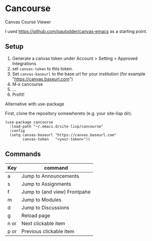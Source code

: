 # Cancourse
Canvas Course Viewer

I used https://github.com/paulodder/canvas-emacs as a starting point.

## Setup

1. Generate a canvas token under Account > Setting > Approved Integrations
2. set `canvas-token` to this token.
3. Set `canvas-baseurl` to the base url for your institution
   (for example "https://canvas.baseurl.com")
4. M-x cancourse
5. ...
6. Profit!

Alternative with use-package

First, clone the repository somewhereto (e.g. your site-lisp dir).

```
(use-package cancourse
  :load-path "~/.emacs.d/site-lisp/cancourse"
  :config
  (setq canvas-baseurl "https://canvas.baseurl.com"
        canvas-token   "<your-token>"))
```

## Commands

Key | command
--- | --- 
a | Jump to Announcements
s | Jump to Assignments
f | Jump to (and view) Frontpahe
m | Jump to Modules
d | Jump to Discussions
g | Reload page
n or <tab> | Next clickable item
p or <backtab> | Previous clickable item
